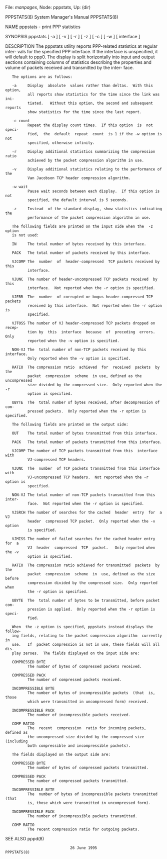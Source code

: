 File: *manpages*,  Node: pppstats,  Up: (dir)

PPPSTATS(8)                 System Manager's Manual                PPPSTATS(8)



NAME
       pppstats - print PPP statistics

SYNOPSIS
       pppstats  [  -a  ]  [ -v ] [ -r ] [ -z ] [ -c <count> ] [ -w <secs> ] [
       interface ]

DESCRIPTION
       The pppstats utility reports PPP-related statistics at  regular  inter-
       vals for the specified PPP interface.  If the interface is unspecified,
       it will default to ppp0.  The display is split horizontally into  input
       and  output  sections  containing  columns of statistics describing the
       properties and volume of packets received and transmitted by the inter-
       face.

       The options are as follows:

       -a     Display  absolute  values rather than deltas.  With this option,
              all reports show statistics for the time since the link was ini-
              tiated.   Without this option, the second and subsequent reports
              show statistics for the time since the last report.

       -c count
              Repeat the display count times.  If this option  is  not  speci-
              fied,  the  default  repeat  count  is 1 if the -w option is not
              specified, otherwise infinity.

       -r     Display additional statistics summarizing the compression  ratio
              achieved by the packet compression algorithm in use.

       -v     Display additional statistics relating to the performance of the
              Van Jacobson TCP header compression algorithm.

       -w wait
              Pause wait seconds between each display.  If this option is  not
              specified, the default interval is 5 seconds.

       -z     Instead  of the standard display, show statistics indicating the
              performance of the packet compression algorithm in use.

       The following fields are printed on the input side when the  -z  option
       is not used:

       IN     The total number of bytes received by this interface.

       PACK   The total number of packets received by this interface.

       VJCOMP The  number  of  header-compressed  TCP packets received by this
              interface.

       VJUNC  The number of header-uncompressed TCP packets received  by  this
              interface.  Not reported when the -r option is specified.

       VJERR  The  number  of corrupted or bogus header-compressed TCP packets
              received by this interface.  Not reported when the -r option  is
              specified.

       VJTOSS The number of VJ header-compressed TCP packets dropped on recep-
              tion by  this  interface  because  of  preceding  errors.   Only
              reported when the -v option is specified.

       NON-VJ The  total number of non-TCP packets received by this interface.
              Only reported when the -v option is specified.

       RATIO  The compression ratio  achieved  for  received  packets  by  the
              packet  compression  scheme  in use, defined as the uncompressed
              size divided by the compressed size.  Only reported when the  -r
              option is specified.

       UBYTE  The  total number of bytes received, after decompression of com-
              pressed packets.  Only reported when the -r option is specified.

       The following fields are printed on the output side:

       OUT    The total number of bytes transmitted from this interface.

       PACK   The total number of packets transmitted from this interface.

       VJCOMP The number of TCP packets transmitted from this  interface  with
              VJ-compressed TCP headers.

       VJUNC  The  number  of TCP packets transmitted from this interface with
              VJ-uncompressed TCP headers.  Not reported when the -r option is
              specified.

       NON-VJ The total number of non-TCP packets transmitted from this inter-
              face.  Not reported when the -r option is specified.

       VJSRCH The number of searches for the cached  header  entry  for  a  VJ
              header  compressed TCP packet.  Only reported when the -v option
              is specified.

       VJMISS The number of failed searches for the cached header entry for  a
              VJ  header  compressed  TCP  packet.   Only reported when the -v
              option is specified.

       RATIO  The compression ratio achieved for transmitted  packets  by  the
              packet  compression  scheme  in  use, defined as the size before
              compression divided by the compressed size.  Only reported  when
              the -r option is specified.

       UBYTE  The  total number of bytes to be transmitted, before packet com-
              pression is applied.  Only reported when the -r option is speci-
              fied.

       When  the -z option is specified, pppstats instead displays the follow-
       ing fields, relating to the packet compression algorithm  currently  in
       use.   If  packet compression is not in use, these fields will all dis-
       play zeroes.  The fields displayed on the input side are:

       COMPRESSED BYTE
              The number of bytes of compressed packets received.

       COMPRESSED PACK
              The number of compressed packets received.

       INCOMPRESSIBLE BYTE
              The number of bytes of incompressible packets  (that  is,  those
              which were transmitted in uncompressed form) received.

       INCOMPRESSIBLE PACK
              The number of incompressible packets received.

       COMP RATIO
              The  recent  compression  ratio for incoming packets, defined as
              the uncompressed size divided by the compressed size  (including
              both compressible and incompressible packets).

       The fields displayed on the output side are:

       COMPRESSED BYTE
              The number of bytes of compressed packets transmitted.

       COMPRESSED PACK
              The number of compressed packets transmitted.

       INCOMPRESSIBLE BYTE
              The  number of bytes of incompressible packets transmitted (that
              is, those which were transmitted in uncompressed form).

       INCOMPRESSIBLE PACK
              The number of incompressible packets transmitted.

       COMP RATIO
              The recent compression ratio for outgoing packets.

SEE ALSO
       pppd(8)



                                 26 June 1995                      PPPSTATS(8)
